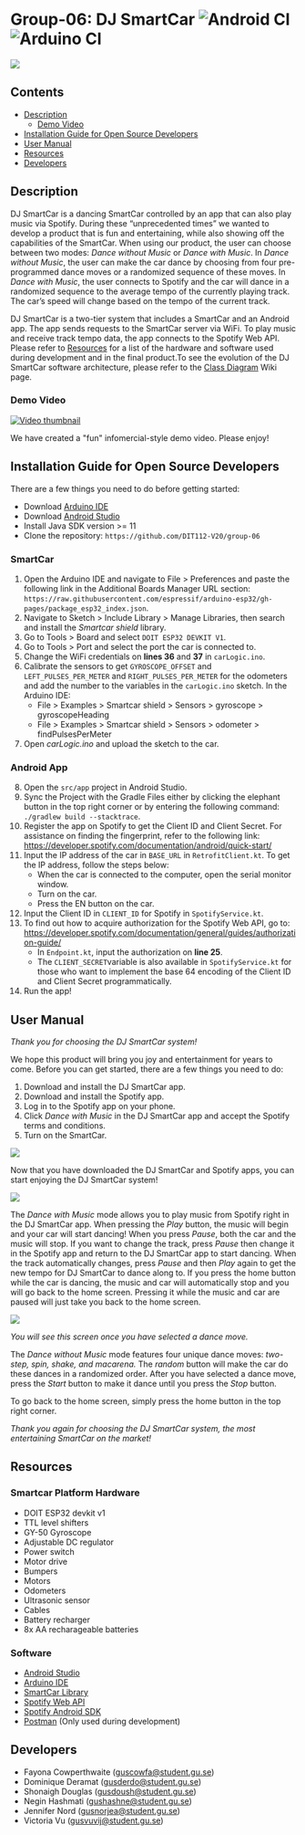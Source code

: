 # Group-06: DJ SmartCar ![Android CI] ![Arduino CI]

![](https://i.imgur.com/K6XNvpd.png)

## Contents
* [Description](#description)
   * [Demo Video](#demo-video)
* [Installation Guide for Open Source Developers](#installation-guide-for-open-source-developers)
* [User Manual](#user-manual)
* [Resources](#resources)
* [Developers](#developers)

## Description 
DJ SmartCar is a dancing SmartCar controlled by an app that can also play music via Spotify. During these “unprecedented times” we wanted to develop a product that is fun and entertaining, while also showing off the capabilities of the SmartCar. When using our product, the user can choose between two modes: *Dance without Music* or *Dance with Music*. In *Dance without Music*, the user can make the car dance by choosing from four pre-programmed dance moves or a randomized sequence of these moves. In *Dance with Music*, the user connects to Spotify and the car will dance in a randomized sequence to the average tempo of the currently playing track. The car’s speed will change based on the tempo of the current track.

DJ SmartCar is a two-tier system that includes a SmartCar and an Android app. The app sends requests to the SmartCar server via WiFi. To play music and receive track tempo data, the app connects to the Spotify Web API. Please refer to [Resources](#resources) for a list of the hardware and software used during development and in the final product.To see the evolution of the DJ SmartCar software architecture, please refer to the [Class Diagram](https://github.com/DIT112-V20/group-06/wiki/Class-Diagram) Wiki page.

### Demo Video
[![Video thumbnail](http://i3.ytimg.com/vi/GGH_hdqZUTI/hqdefault.jpg)](https://youtu.be/GGH_hdqZUTI)

We have created a "fun" infomercial-style demo video. Please enjoy!

## Installation Guide for Open Source Developers
There are a few things you need to do before getting started:
* Download [Arduino IDE](https://www.arduino.cc/en/Main/Software)
* Download [Android Studio](https://developer.android.com/studio)
* Install Java SDK version >= 11 
* Clone the repository: `https://github.com/DIT112-V20/group-06` 

### SmartCar
1. Open the Arduino IDE and navigate to File > Preferences and paste the following link in the Additional Boards Manager URL section: `https://raw.githubusercontent.com/espressif/arduino-esp32/gh-pages/package_esp32_index.json`.
2. Navigate to Sketch > Include Library > Manage Libraries, then search and install the *Smartcar shield* library.
3. Go to Tools > Board and select `DOIT ESP32 DEVKIT V1`.
4. Go to Tools > Port and select the port the car is connected to.
5. Change the WiFi credentials on **lines 36** and **37** in `carLogic.ino`.
6. Calibrate the sensors to get `GYROSCOPE_OFFSET` and `LEFT_PULSES_PER_METER` and `RIGHT_PULSES_PER_METER` for the odometers and add the number to the variables in the `carLogic.ino` sketch. In the Arduino IDE:
    - File > Examples > Smartcar shield > Sensors > gyroscope > gyroscopeHeading
    - File > Examples > Smartcar shield > Sensors > odometer > findPulsesPerMeter
7. Open *carLogic.ino* and upload the sketch to the car.

### Android App
8. Open the `src/app` project in Android Studio.
9. Sync the Project with the Gradle Files either by clicking the elephant button in the top right corner or by entering the following command: `./gradlew build --stacktrace`.
10. Register the app on Spotify to get the Client ID and Client Secret. For assistance on finding the fingerprint, refer to the following link: 
https://developer.spotify.com/documentation/android/quick-start/
11. Input the IP address of the car in `BASE_URL` in `RetrofitClient.kt`. To get the IP address, follow the steps below:
    - When the car is connected to the computer, open the serial monitor window. 
    - Turn on the car.
    - Press the EN button on the car.
12. Input the Client ID in `CLIENT_ID` for Spotify in `SpotifyService.kt`.
13. To find out how to acquire authorization for the Spotify Web API, go to: https://developer.spotify.com/documentation/general/guides/authorization-guide/
    - In `Endpoint.kt`, input the authorization on **line 25**.   
    - The `CLIENT_SECRET`variable is also available in `SpotifyService.kt` for those who want to implement the base 64 encoding of the Client ID and Client Secret programmatically.
14. Run the app!

## User Manual
*Thank you for choosing the DJ SmartCar system!*

We hope this product will bring you joy and entertainment for years to come. Before you can get started, there are a few things you need to do: 
1. Download and install the DJ SmartCar app.
2. Download and install the Spotify app.
3. Log in to the Spotify app on your phone.
4. Click *Dance with Music* in the DJ SmartCar app and accept the Spotify terms and conditions. 
5. Turn on the SmartCar.

![](https://i.imgur.com/Ql6TQxW.jpg?1)

Now that you have downloaded the DJ SmartCar and Spotify apps, you can start enjoying the DJ SmartCar system! 

![](https://i.imgur.com/bILHO3g.jpg?1)

The *Dance with Music* mode allows you to play music from Spotify right in the DJ SmartCar app. When pressing the *Play* button, the music will begin and your car will start dancing! When you press *Pause*, both the car and the music will stop. If you want to change the track, press *Pause* then change it in the Spotify app and return to the DJ SmartCar app to start dancing. When the track automatically changes, press *Pause* and then *Play* again to get the new tempo for DJ SmartCar to dance along to. If you press the home button while the car is dancing, the music and car will automatically stop and you will go back to the home screen. Pressing it while the music and car are paused will just take you back to the home screen.

![](https://i.imgur.com/WJRigre.jpg?1)

*You will see this screen once you have selected a dance move.* 

The *Dance without Music* mode features four unique dance moves: *two-step, spin, shake, and macarena.* The *random* button will make the car do these dances in a randomized order. After you have selected a dance move, press the *Start* button to make it dance until you press the *Stop* button.  

To go back to the home screen, simply press the home button in the top right corner. 

*Thank you again for choosing the DJ SmartCar system, the most entertaining SmartCar on the market!* 

## Resources
### Smartcar Platform Hardware
* DOIT ESP32 devkit v1
* TTL level shifters
* GY-50 Gyroscope
* Adjustable DC regulator
* Power switch
* Motor drive
* Bumpers 
* Motors
* Odometers
* Ultrasonic sensor
* Cables
* Battery recharger
* 8x AA recharageable batteries

### Software
* [Android Studio](https://developer.android.com/studio)
* [Arduino IDE](https://www.arduino.cc/en/Main/Software)
* [SmartCar Library](https://www.arduinolibraries.info/libraries/smartcar-shield)
* [Spotify Web API](https://developer.spotify.com/documentation/web-api/)
* [Spotify Android SDK](https://developer.spotify.com/documentation/android/)
* [Postman](https://postman.com) (Only used during development)

## Developers
* Fayona Cowperthwaite (guscowfa@student.gu.se)
* Dominique Deramat (gusderdo@student.gu.se)
* Shonaigh Douglas (gusdoush@student.gu.se)
* Negin Hashmati (gushashne@student.gu.se)
* Jennifer Nord (gusnorjea@student.gu.se)
* Victoria Vu (gusvuvij@student.gu.se)

[Android CI]: https://github.com/DIT112-V20/group-06/workflows/Android%20CI/badge.svg
[Arduino CI]: https://github.com/DIT112-V20/group-06/workflows/Arduino%20CI/badge.svg
